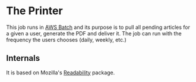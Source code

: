 # The Printer
This job runs in [AWS Batch](https://docs.aws.amazon.com/batch/latest/userguide/what-is-batch.html) and its purpose is to pull all pending articles for a given a user, generate the PDF and deliver it. The job can run with the frequency the users chooses (daily, weekly, etc.)

## Internals
It is based on Mozilla's [Readability](https://github.com/mozilla/readability) package.